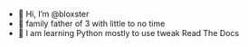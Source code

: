 - 👋 Hi, I’m @bloxster
- 👀 family father of 3 with little to no time
- 🌱 I am learning Python mostly to use tweak Read The Docs

<!---
bloxster/bloxster is a ✨ special ✨ repository because its `README.md` (this file) appears on your GitHub profile.
You can click the Preview link to take a look at your changes.
--->
